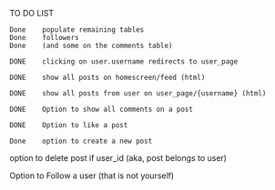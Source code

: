 TO DO LIST

    Done    populate remaining tables
    Done    followers
    Done    (and some on the comments table)

    DONE    clicking on user.username redirects to user_page

    DONE    show all posts on homescreen/feed (html)

    DONE    show all posts from user on user_page/{username} (html)

    DONE    Option to show all comments on a post

    DONE    Option to like a post

    Done    option to create a new post

option to delete post if user_id (aka, post belongs to user)

Option to Follow a user (that is not yourself)

